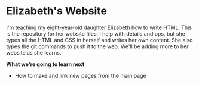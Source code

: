 # Elizabeth's Website

I'm teaching my eight-year-old daughter Elizabeth how to write HTML. This is the repository for her website files. I help with details and ops, but she types all the HTML and CSS in herself and writes her own content. She also types the git commands to push it to the web. We'll be adding more to her website as she learns.

__What we're going to learn next__

- How to make and link new pages from the main page